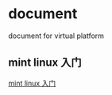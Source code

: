 # document
document for virtual platform

## mint linux   入门
[mint linux 入门](https://github.com/prj-common/document/edit/master/README.md) 
